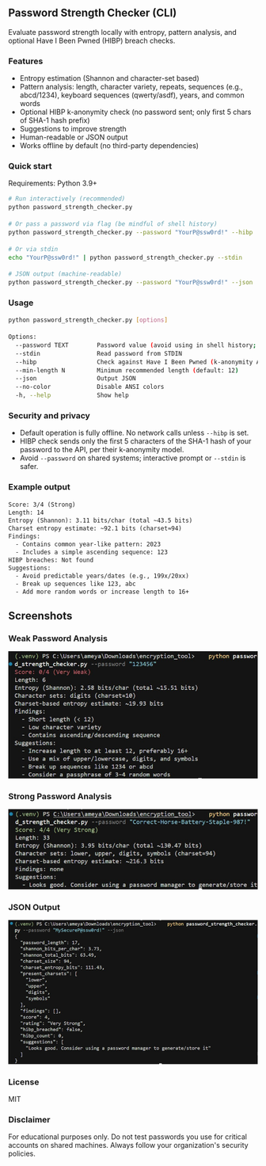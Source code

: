 ## Password Strength Checker (CLI)

Evaluate password strength locally with entropy, pattern analysis, and optional Have I Been Pwned (HIBP) breach checks.

### Features
- Entropy estimation (Shannon and character-set based)
- Pattern analysis: length, character variety, repeats, sequences (e.g., abcd/1234), keyboard sequences (qwerty/asdf), years, and common words
- Optional HIBP k-anonymity check (no password sent; only first 5 chars of SHA-1 hash prefix)
- Suggestions to improve strength
- Human-readable or JSON output
- Works offline by default (no third-party dependencies)

### Quick start

Requirements: Python 3.9+

```bash
# Run interactively (recommended)
python password_strength_checker.py

# Or pass a password via flag (be mindful of shell history)
python password_strength_checker.py --password "YourP@ssw0rd!" --hibp

# Or via stdin
echo "YourP@ssw0rd!" | python password_strength_checker.py --stdin

# JSON output (machine-readable)
python password_strength_checker.py --password "YourP@ssw0rd!" --json
```

### Usage

```bash
python password_strength_checker.py [options]

Options:
  --password TEXT        Password value (avoid using in shell history; prefer prompt)
  --stdin                Read password from STDIN
  --hibp                 Check against Have I Been Pwned (k-anonymity API)
  --min-length N         Minimum recommended length (default: 12)
  --json                 Output JSON
  --no-color             Disable ANSI colors
  -h, --help             Show help
```

### Security and privacy
- Default operation is fully offline. No network calls unless `--hibp` is set.
- HIBP check sends only the first 5 characters of the SHA-1 hash of your password to the API, per their k-anonymity model.
- Avoid `--password` on shared systems; interactive prompt or `--stdin` is safer.

### Example output

```
Score: 3/4 (Strong)
Length: 14
Entropy (Shannon): 3.11 bits/char (total ~43.5 bits)
Charset entropy estimate: ~92.1 bits (charset≈94)
Findings:
  - Contains common year-like pattern: 2023
  - Includes a simple ascending sequence: 123
HIBP breaches: Not found
Suggestions:
  - Avoid predictable years/dates (e.g., 199x/20xx)
  - Break up sequences like 123, abc
  - Add more random words or increase length to 16+
```


## Screenshots

### Weak Password Analysis
<p align="center">
  <img src="screenshots/weak-password.jpg" width="700" alt="Weak Password Analysis">
</p>

### Strong Password Analysis  
<p align="center">
  <img src="screenshots/strong-password.jpg" width="700" alt="Strong Password Analysis">
</p>

### JSON Output
<p align="center">
  <img src="screenshots/json-output.jpg" width="700" alt="JSON Output">
</p>


### License
MIT

### Disclaimer
For educational purposes only. Do not test passwords you use for critical accounts on shared machines. Always follow your organization's security policies.


